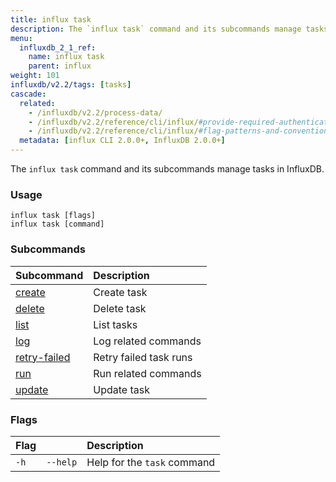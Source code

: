 ```yaml
---
title: influx task
description: The `influx task` command and its subcommands manage tasks in InfluxDB.
menu:
  influxdb_2_1_ref:
    name: influx task
    parent: influx
weight: 101
influxdb/v2.2/tags: [tasks]
cascade:
  related:
    - /influxdb/v2.2/process-data/
    - /influxdb/v2.2/reference/cli/influx/#provide-required-authentication-credentials, influx CLI—Provide required authentication credentials
    - /influxdb/v2.2/reference/cli/influx/#flag-patterns-and-conventions, influx CLI—Flag patterns and conventions
  metadata: [influx CLI 2.0.0+, InfluxDB 2.0.0+]
---
```


The `influx task` command and its subcommands manage tasks in InfluxDB.

### Usage
```
influx task [flags]
influx task [command]
```

### Subcommands
| Subcommand                                                            | Description            |
|:----------                                                            |:-----------            |
| [create](/influxdb/v2.2/reference/cli/influx/task/create)             | Create task            |
| [delete](/influxdb/v2.2/reference/cli/influx/task/delete)             | Delete task            |
| [list](/influxdb/v2.2/reference/cli/influx/task/list)                 | List tasks             |
| [log](/influxdb/v2.2/reference/cli/influx/task/log)                   | Log related commands   |
| [retry-failed](/influxdb/v2.2/reference/cli/influx/task/retry-failed) | Retry failed task runs |
| [run](/influxdb/v2.2/reference/cli/influx/task/run)                   | Run related commands   |
| [update](/influxdb/v2.2/reference/cli/influx/task/update)             | Update task            |

### Flags
| Flag |          | Description                 |
|:---- |:---      |:-----------                 |
| `-h` | `--help` | Help for the `task` command |
